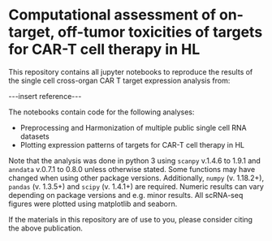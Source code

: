 # Computational assessment of on-target, off-tumor toxicities of targets for CAR-T cell therapy in HL


This repository contains all jupyter notebooks to reproduce the results of the single cell cross-organ CAR T target expression analysis from:

---insert reference---

The notebooks contain code for the following analyses:

- Preprocessing and Harmonization of multiple public single cell RNA datasets
- Plotting expression patterns of targets for CAR-T cell therapy in HL


Note that the analysis was done in python 3 using ```scanpy``` v.1.4.6 to 1.9.1 and ```anndata``` v.0.7.1 to 0.8.0 unless otherwise stated. 
Some functions may have changed when using other package versions. Additionally, ```numpy``` (v. 1.18.2+), ```pandas``` (v. 1.3.5+) and ```scipy``` (v. 1.4.1+) are required. 
Numeric results can vary depending on package versions and e.g. minor results. All scRNA-seq figures were plotted using matplotlib and seaborn.

If the materials in this repository are of use to you, please consider citing the above publication.
